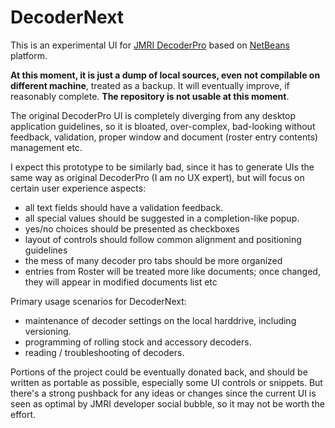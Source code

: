 # DecoderNext

This is an experimental UI for [JMRI DecoderPro](https://www.jmri.org/help/en/html/apps/DecoderPro/index.shtml) based on [NetBeans](http://www.netbeans.org) 
platform.

**At this moment, it is just a dump of local sources, even not compilable on different machine**, treated as a backup. It will eventually improve, if reasonably complete. **The repository is not usable at this moment**.

The original DecoderPro UI is completely diverging from any desktop application guidelines, so it is bloated, over-complex, bad-looking without feedback, validation, proper window and document (roster entry contents) management etc.

I expect this prototype to be similarly bad, since it has to generate UIs the same way as original DecoderPro (I am no UX expert), but will focus on certain user experience aspects:
- all text fields should have a validation feedback.
- all special values should be suggested in a completion-like popup.
- yes/no choices should be presented as checkboxes
- layout of controls should follow common alignment and positioning guidelines
- the mess of many decoder pro tabs should be more organized
- entries from Roster will be treated more like documents; once changed, they will appear in modified documents list etc

Primary usage scenarios for DecoderNext:
- maintenance of decoder settings on the local harddrive, including versioning.
- programming of rolling stock and accessory decoders.
- reading / troubleshooting of decoders.

Portions of the project could be eventually donated back, and should be written as portable as possible, especially some UI controls or snippets. But there's a strong pushback for any ideas or changes since the current UI is seen as optimal by JMRI developer social bubble, so it may not be worth the effort.
